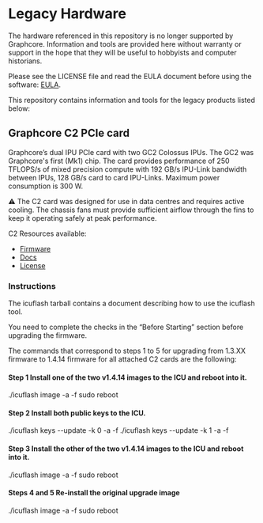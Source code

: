 # Legacy Hardware

The hardware referenced in this repository is no longer supported by Graphcore. Information and tools are provided here without warranty or support in the hope that they will be useful to hobbyists and computer historians.

Please see the LICENSE file and read the EULA document before using the software: [EULA](EULA.md).

This repository contains information and tools for the legacy products listed below:

## Graphcore C2 PCIe card

Graphcore’s dual IPU PCIe card with two GC2 Colossus IPUs. The GC2 was Graphcore's first (Mk1) chip. The card provides performance of 250 TFLOPS/s of mixed precision compute with 192 GB/s IPU-Link bandwidth between IPUs, 128 GB/s card to card IPU-Links. Maximum power consumption is 300 W.

&#9888; The C2 card was designed for use in data centres and requires active cooling. The chassis fans must provide sufficient airflow through the fins to keep it operating safely at peak performance.

C2 Resources available:
 - [Firmware](c2/tools)
 - [Docs](c2/docs)
 - [License](c2/LICENSE)

### Instructions

The icuflash tarball contains a document describing how to use the icuflash tool.

You need to complete the checks in the “Before Starting” section before upgrading the firmware.

The commands that correspond to steps 1 to 5 for upgrading from 1.3.XX firmware to 1.4.14 firmware for all attached C2 cards are the following:

#### Step 1 Install one of the two v1.4.14 images to the ICU and reboot into it.
./icuflash image -a -f
sudo reboot

#### Step 2 Install both public keys to the ICU.
./icuflash keys --update -k 0 -a -f
./icuflash keys --update -k 1 -a -f

#### Step 3 Install the other of the two v1.4.14 images to the ICU and reboot into it.
./icuflash image -a -f
sudo reboot

#### Steps 4 and 5 Re-install the original upgrade image
./icuflash image -a -f
sudo reboot
